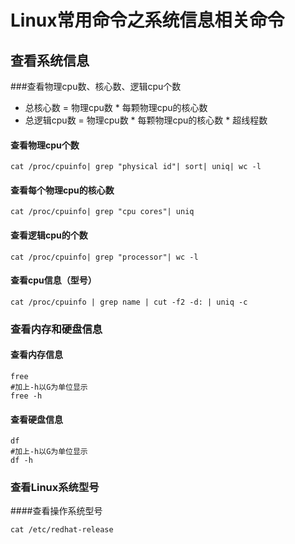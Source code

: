 # Linux常用命令之系统信息相关命令

## 查看系统信息

###查看物理cpu数、核心数、逻辑cpu个数

- 总核心数 = 物理cpu数 * 每颗物理cpu的核心数
- 总逻辑cpu数 = 物理cpu数 * 每颗物理cpu的核心数 * 超线程数

#### 查看物理cpu个数

```shell
cat /proc/cpuinfo| grep "physical id"| sort| uniq| wc -l
```

#### 查看每个物理cpu的核心数

```shell
cat /proc/cpuinfo| grep "cpu cores"| uniq
```

#### 查看逻辑cpu的个数

```shell
cat /proc/cpuinfo| grep "processor"| wc -l
```

#### 查看cpu信息（型号）

```shell
cat /proc/cpuinfo | grep name | cut -f2 -d: | uniq -c
```



### 查看内存和硬盘信息

#### 查看内存信息

```shell
free
#加上-h以G为单位显示
free -h
```

#### 查看硬盘信息

```shell
df
#加上-h以G为单位显示
df -h
```



### 查看Linux系统型号

####查看操作系统型号

```shell
cat /etc/redhat-release
```





